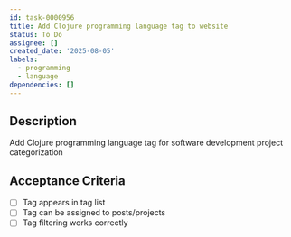```yaml
---
id: task-0000956
title: Add Clojure programming language tag to website
status: To Do
assignee: []
created_date: '2025-08-05'
labels:
  - programming
  - language
dependencies: []
---
```


## Description

Add Clojure programming language tag for software development project categorization

## Acceptance Criteria

- [ ] Tag appears in tag list
- [ ] Tag can be assigned to posts/projects
- [ ] Tag filtering works correctly
